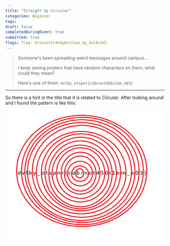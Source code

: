 ```yaml
---
title: "Straight Up Circular"
categories: Beginner
tags: 
draft: false
completedDuringEvent: true
submitted: true
flags: flag: bronco{tr4n5p0sit1on_my_bel0v3d}
---
```

> Someone's been spreading weird messages around campus...
>
> I keep seeing posters that have random characters on them, what could they mean?
>
> Here's one of them: `dvlby_otspnr{cobrnot450i1nm_e03}`

---

So there is a hint in the title that it is related to *Circular*. After looking around and I found the pattern is like this:

![alt text](image.png)
